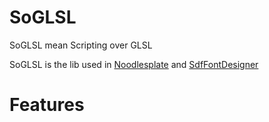 # SoGLSL

SoGLSL mean Scripting over GLSL

SoGLSL is the lib used in [Noodlesplate](https://github.com/aiekick/NoodlesPlate) and [SdfFontDesigner](https://github.com/aiekick/SdfFontDesigner)

# Features

